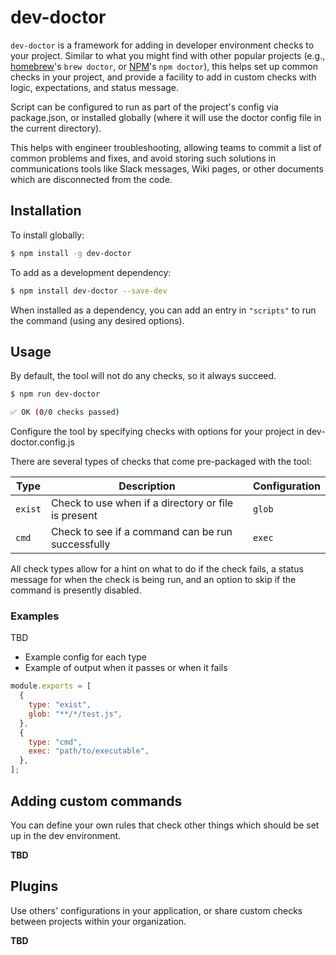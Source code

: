# dev-doctor

`dev-doctor` is a framework for adding in developer environment checks to your project. Similar to what
you might find with other popular projects (e.g., [homebrew](https://brew.sh)'s `brew doctor`, or [NPM](https://www.npmjs.com)'s `npm doctor`), this helps set up common checks in your project, and provide a
facility to add in custom checks with logic, expectations, and status message.

Script can be configured to run as part of the project's config via package.json, or installed globally
(where it will use the doctor config file in the current directory).

This helps with engineer troubleshooting, allowing teams to commit a list of common problems and fixes,
and avoid storing such solutions in communications tools like Slack messages, Wiki pages, or other
documents which are disconnected from the code.

## Installation

To install globally:

```sh
$ npm install -g dev-doctor
```

To add as a development dependency:

```sh
$ npm install dev-doctor --save-dev
```

When installed as a dependency, you can add an entry in `"scripts"` to run the command (using any
desired options).

## Usage

By default, the tool will not do any checks, so it always succeed.

```sh
$ npm run dev-doctor

✅ OK (0/0 checks passed)
```

Configure the tool by specifying checks with options for your project in dev-doctor.config.js

There are several types of checks that come pre-packaged with the tool:

| Type    | Description                                         | Configuration |
| ------- | --------------------------------------------------- | ------------- |
| `exist` | Check to use when if a directory or file is present | `glob`        |
| `cmd`   | Check to see if a command can be run successfully   | `exec`        |

All check types allow for a hint on what to do if the check fails, a status message for when the
check is being run, and an option to skip if the command is presently disabled.

### Examples

TBD

- Example config for each type
- Example of output when it passes or when it fails

```js
module.exports = [
  {
    type: "exist",
    glob: "**/*/test.js",
  },
  {
    type: "cmd",
    exec: "path/to/executable",
  },
];
```

## Adding custom commands

You can define your own rules that check other things which should be set up in the dev environment.

**TBD**

## Plugins

Use others' configurations in your application, or share custom checks between projects within your
organization.

**TBD**
